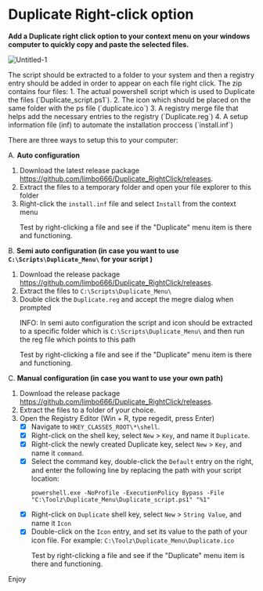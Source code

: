 # Duplicate Right-click option

**Add a Duplicate right click option to your context menu on your windows computer to quickly copy and paste the selected files.**<p>
![Untitled-1](https://github.com/user-attachments/assets/ac6a505a-b265-4062-a99a-8550d69f086f)
<p>
The script should be extracted to a folder to your system and then a registry entry should be added in order to appear on each file right click.
The zip contains four files:
1. The actual powershell script which is used to Duplicate the files (`Duplicate_script.ps1`).
2. The icon which should be placed on the same folder with the ps file (`duplicate.ico`)
3. A registry merge file that helps add the necessary entries to the registry (`Duplicate.reg`)
4. A setup information file (inf) to automate the installation proccess (`install.inf`) <p>
<p><p>
There are three ways to setup this to your computer:<p>


A. **Auto configuration**
1. Download the latest release package https://github.com/limbo666/Duplicate_RightClick/releases.
2. Extract the files to a temporary folder and open your file explorer to this folder
3. Right-click the `install.inf` file and select `Install` from the context menu<p>
Test by right-clicking a file and see if the "Duplicate" menu item is there and functioning.<p>
	
B. **Semi auto configuration (in case you want to use `C:\Scripts\Duplicate_Menu\` for your script )**
1. Download the release package https://github.com/limbo666/Duplicate_RightClick/releases.
2. Extract the files to `C:\Scripts\Duplicate_Menu\`
3. Double click the `Duplicate.reg` and accept the megre dialog when prompted<p>
INFO: In semi auto configuration the script and icon should be extracted to a specific folder which is `C:\Scripts\Duplicate_Menu\` and then run the reg file which points to this path <p>
Test by right-clicking a file and see if the "Duplicate" menu item is there and functioning.

C. **Manual configuration (in case you want to use your own path)**
1. Download the release package https://github.com/limbo666/Duplicate_RightClick/releases.
2. Extract the files to a folder of your choice.
3. Open the Registry Editor (Win + R, type regedit, press Enter)
	- [x] Navigate to `HKEY_CLASSES_ROOT\*\shell`.
	- [x] Right-click on the shell key, select `New` > `Key`, and name it `Duplicate`.
	- [x] Right-click the newly created Duplicate key, select `New` > `Key`, and name it `command`.
	- [x] Select the command key, double-click the `Default` entry on the right, and enter the following line by replacing the path with your script location:<p> `powershell.exe -NoProfile -ExecutionPolicy Bypass -File "C:\Toolz\Duplicate_Menu\Duplicate_script.ps1" "%1"`
	- [x] Right-click on `Duplicate` shell key, select `New` > `String Value`, and name it `Icon`
	- [x] Double-click on the `Icon` entry, and set its value to the path of your icon file. For example: `C:\Toolz\Duplicate_Menu\Duplicate.ico` <p>
 	Test by right-clicking a file and see if the "Duplicate" menu item is there and functioning.
 <p>




<p>
Enjoy<p>


